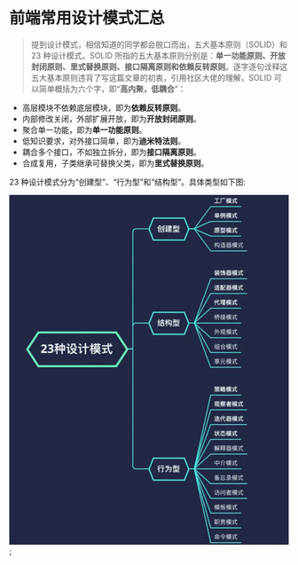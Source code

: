 # 前端常用设计模式汇总

> 提到设计模式，相信知道的同学都会脱口而出，五大基本原则（SOLID）和 23 种设计模式。SOLID 所指的五大基本原则分别是：**单一功能原则、开放封闭原则、里式替换原则、接口隔离原则和依赖反转原则**。逐字逐句诠释这五大基本原则违背了写这篇文章的初衷，引用社区大佬的理解，SOLID 可以简单概括为六个字，即“**高内聚，低耦合**”：

- 高层模块不依赖底层模块，即为**依赖反转原则**。
- 内部修改关闭，外部扩展开放，即为**开放封闭原则**。
- 聚合单一功能，即为**单一功能原则**。
- 低知识要求，对外接口简单，即为**迪米特法则**。
- 耦合多个接口，不如独立拆分，即为**接口隔离原则**。
- 合成复用，子类继承可替换父类，即为**里式替换原则**。

23 种设计模式分为“创建型”、“行为型”和“结构型”。具体类型如下图:

![Design Mode](./img/designMode.jpeg);
